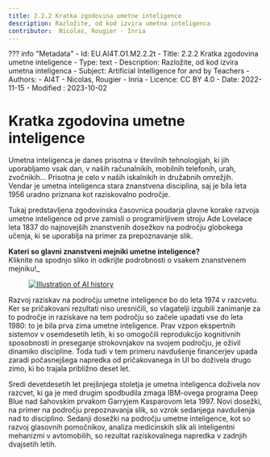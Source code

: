 ```yaml
---
title: 2.2.2 Kratka zgodovina umetne inteligence
description: Razložite, od kod izvira umetna inteligenca
contributor:  Nicolas, Rougier - Inria
---
```

??? info "Metadata"
    - Id: EU.AI4T.O1.M2.2.2t
    - Title: 2.2.2 Kratka zgodovina umetne inteligence
    - Type: text
    - Description: Razložite, od kod izvira umetna inteligenca
    - Subject: Artificial Intelligence for and by Teachers
    - Authors:
        - AI4T 
        - Nicolas, Rougier - Inria
    - Licence: CC BY 4.0
    - Date: 2022-11-15
    - Modified : 2023-10-02


# Kratka zgodovina umetne inteligence
Umetna inteligenca je danes prisotna v številnih tehnologijah, ki jih uporabljamo vsak dan, v naših računalnikih, mobilnih telefonih, urah, zvočnikih... Prisotna je celo v naših iskalnikih in družabnih omrežjih.  
Vendar je umetna inteligenca stara znanstvena disciplina, saj je bila leta 1956 uradno priznana kot raziskovalno področje.

Tukaj predstavljena zgodovinska časovnica poudarja glavne korake razvoja umetne inteligence od prve zamisli o programirljivem stroju Ade Lovelace leta 1837 do najnovejših znanstvenih dosežkov na področju globokega učenja, ki se uporablja na primer za prepoznavanje slik.

**Kateri so glavni znanstveni mejniki umetne inteligence?**  
Kliknite na spodnjo sliko in odkrijte podrobnosti o vsakem znanstvenem mejniku!_

<a href="https://view.genial.ly/64e611e46c88b900191861c8" target="_blank">
<figure>
  <img src="Images/AI-historical-timeline-SL.png" alt="Illustration of AI history"/>
</figure></a>


Razvoj raziskav na področju umetne inteligence bo do leta 1974 v razcvetu.
Ker se pričakovani rezultati niso uresničili, so vlagatelji izgubili zanimanje za to področje in raziskave na tem področju so začele upadati vse do leta 1980: to je bila prva zima umetne inteligence. Prav vzpon ekspertnih sistemov v osemdesetih letih, ki so omogočili reprodukcijo kognitivnih sposobnosti in preseganje strokovnjakov na svojem področju, je oživil dinamiko discipline. Toda tudi v tem primeru navdušenje financerjev upada zaradi počasnejšega napredka od pričakovanega in UI bo doživela drugo zimo, ki bo trajala približno deset let.

Sredi devetdesetih let prejšnjega stoletja je umetna inteligenca doživela nov razcvet, ki ga je med drugim spodbudila zmaga IBM-ovega programa Deep Blue nad šahovskim prvakom Garryjem Kasparovom leta 1997. Novi dosežki, na primer na področju prepoznavanja slik, so vzrok sedanjega navdušenja nad to disciplino. Sedanji dosežki na področju umetne inteligence, kot so razvoj glasovnih pomočnikov, analiza medicinskih slik ali inteligentni mehanizmi v avtomobilih, so rezultat raziskovalnega napredka v zadnjih dvajsetih letih.        
